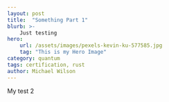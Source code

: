 ```yaml
---
layout: post
title:  "Something Part 1"
blurb: >-
    Just testing
hero:
    url: /assets/images/pexels-kevin-ku-577585.jpg
    tag: "This is my Hero Image"
category: quantum
tags: certification, rust
author: Michael Wilson
---
```


My test 2